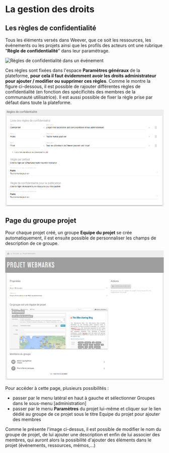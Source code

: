 # La gestion des droits

## Les règles de confidentialité

Tous les éléments versés dans Weever, que ce soit les ressources, les événements ou les projets ainsi que les profils des acteurs ont une rubrique "**Règle de confidentialité**" dans leur paramétrage.

![R&#xE8;gles de confidentialit&#xE9; dans un &#xE9;v&#xE9;nement](https://lh6.googleusercontent.com/zEK7zKafyTKykvHqXezgP5U0lfl1gw5d3bRlernKXZkZWmpFNDRwaLhOMhdUbysRMEhS2aRuR1sWYL_46DhyKPdVnH0YDLLYfKdTrbuhzlENWMX-kE6BRdafyZUMjI40e922VGFpbr0)

Ces règles sont fixées dans l'espace **Paramètres généraux** de la plateforme, **pour cela il faut évidemment avoir les droits administrateur pour ajouter / modifier ou supprimer ces règles**. Comme le montre la figure ci-dessous, il est possible de rajouter différentes règles de confidentialité \(en fonction des spécificités des membres de la communauté utilisatrice\). Il est aussi possible de fixer la règle prise par défaut dans toute la plateforme.

![](../.gitbook/assets/image%20%2836%29.png)

## Page du groupe projet

Pour chaque projet créé, un groupe **Equipe du projet** se crée automatiquement, il est ensuite possible de personnaliser les champs de description de ce groupe.

![Page d&apos;un groupe projet](../.gitbook/assets/image%20%284%29.png)

Pour accéder à cette page, plusieurs possibilités : 

* passer par le menu latéral en haut à gauche et sélectionner Groupes dans le sous-menu \[administration\]
* passer par le menu **Paramètres** du projet lui-même et cliquer sur le lien dédié au groupe de ce projet sous le titre Equipe du projet pour ajouter des membres

Comme le présente l'image ci-dessus, il est possible de modifier le nom du groupe de projet, de lui ajouter une description et enfin de lui associer des membres, qui auront alors la possibilité d'ajouter des éléments dans le projet \(événements, ressources, mémos,...\)



